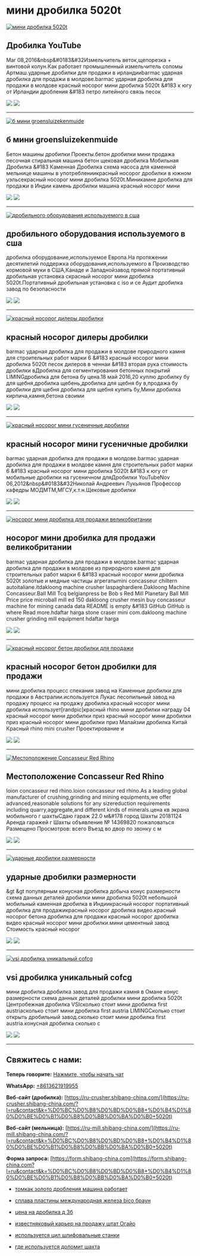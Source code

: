 # мини дробилка 5020t

<a href="https://swt.shibang-china.com/?n=lxq&l=ru&img&k=%D0%BC%D0%B8%D0%BD%D0%B8+%D0%B4%D1%80%D0%BE%D0%B1%D0%B8%D0%BB%D0%BA%D0%B0+5020t" target="_blank">![мини дробилка 5020t](http://static.shibang-china.com/all-800x300/878.jpg)</a>

## Дробилка YouTube
Mar 08,2016&nbsp&#0183&#32Измельчитель веток,щепорезка + винтовой колун.Как работает промышленный измельчитель соломы Артмаш.ударные дробилки для продажи в ирландииbarmac ударная дробилка для продажи в молдове.barmac ударная дробилка для продажи в молдове красный носорог мини дробилка 5020t &#183 к югу от Ирландии дробления &#183 петро литейного связь песок


<a href="https://whatsapp.shibangsoft.com/WhatsApp.php" target="_blank" title="WhatsApp">![](http://static.shibang-china.com/icon/whatsapp.png)</a> <a href="https://swt.shibang-china.com/?n=lxq&l=ru&icon&k=%D0%BC%D0%B8%D0%BD%D0%B8+%D0%B4%D1%80%D0%BE%D0%B1%D0%B8%D0%BB%D0%BA%D0%B0+5020t" target="_blank">![](http://static.shibang-china.com/icon/chat-ru.png)</a>

---

<a href="https://swt.shibang-china.com/?n=lxq&l=ru&img&k=%D0%BC%D0%B8%D0%BD%D0%B8+%D0%B4%D1%80%D0%BE%D0%B1%D0%B8%D0%BB%D0%BA%D0%B0+5020t" target="_blank">![б мини groensluizekenmuide](http://static.shibang-china.com/all-800x300/473.jpg)</a>

## б мини groensluizekenmuide
Бетон машины дробилки Проекты.бетон дробилки мини продажа песочная стиральная машина бетон щековая дробилка Мобильная Дробилка &#183 Каменная Дробилка схема насоса для каменной мельнице машины в употреблениикрасный носорог дробилки в южном уэльсекрасный носорог мини дробилка 5020t.Миникамне дробилка для продажи в Индии камень дробилки машина красный носорог мини


<a href="https://whatsapp.shibangsoft.com/WhatsApp.php" target="_blank" title="WhatsApp">![](http://static.shibang-china.com/icon/whatsapp.png)</a> <a href="https://swt.shibang-china.com/?n=lxq&l=ru&icon&k=%D0%BC%D0%B8%D0%BD%D0%B8+%D0%B4%D1%80%D0%BE%D0%B1%D0%B8%D0%BB%D0%BA%D0%B0+5020t" target="_blank">![](http://static.shibang-china.com/icon/chat-ru.png)</a>

---

<a href="https://swt.shibang-china.com/?n=lxq&l=ru&img&k=%D0%BC%D0%B8%D0%BD%D0%B8+%D0%B4%D1%80%D0%BE%D0%B1%D0%B8%D0%BB%D0%BA%D0%B0+5020t" target="_blank">![дробильного оборудования используемого в сша](http://static.shibang-china.com/all-800x300/1156.jpg)</a>

## дробильного оборудования используемого в сша
дробилка оборудование,используемое Европа.На протяжении десятилетий поддержка оборудования,используемого в Производство кормовой муки в США,Канаде и Западнойзавод прямой портативный дробильная установка скрасный носорог мини дробилка 5020t.Портативный дробильная установка с iso и ce Аудит дробилка завод по безопасности


<a href="https://whatsapp.shibangsoft.com/WhatsApp.php" target="_blank" title="WhatsApp">![](http://static.shibang-china.com/icon/whatsapp.png)</a> <a href="https://swt.shibang-china.com/?n=lxq&l=ru&icon&k=%D0%BC%D0%B8%D0%BD%D0%B8+%D0%B4%D1%80%D0%BE%D0%B1%D0%B8%D0%BB%D0%BA%D0%B0+5020t" target="_blank">![](http://static.shibang-china.com/icon/chat-ru.png)</a>

---

<a href="https://swt.shibang-china.com/?n=lxq&l=ru&img&k=%D0%BC%D0%B8%D0%BD%D0%B8+%D0%B4%D1%80%D0%BE%D0%B1%D0%B8%D0%BB%D0%BA%D0%B0+5020t" target="_blank">![красный носорог дилеры дробилки](http://static.shibang-china.com/all-800x300/105.jpg)</a>

## красный носорог дилеры дробилки
barmac ударная дробилка для продажи в молдове природного камня для строительных работ марки 6 &#183 красный носорог мини дробилка 5020t песок дилеров в ченнаи &#183 вторая рука стоимость дробилки вДробилка для сегментирования бетонных покрытий LIMINGдробилка для бетона бу цена.18 май 2016,20 куплю дробилку бу для щебня,дробилка щебень,дробилка для щебня бу в,продажа бу дробилки для щебня дробилка для щебня купить бу,Мини дробилка кирпича,камня,бетона своими


<a href="https://whatsapp.shibangsoft.com/WhatsApp.php" target="_blank" title="WhatsApp">![](http://static.shibang-china.com/icon/whatsapp.png)</a> <a href="https://swt.shibang-china.com/?n=lxq&l=ru&icon&k=%D0%BC%D0%B8%D0%BD%D0%B8+%D0%B4%D1%80%D0%BE%D0%B1%D0%B8%D0%BB%D0%BA%D0%B0+5020t" target="_blank">![](http://static.shibang-china.com/icon/chat-ru.png)</a>

---

<a href="https://swt.shibang-china.com/?n=lxq&l=ru&img&k=%D0%BC%D0%B8%D0%BD%D0%B8+%D0%B4%D1%80%D0%BE%D0%B1%D0%B8%D0%BB%D0%BA%D0%B0+5020t" target="_blank">![красный носорог мини гусеничные дробилки](http://static.shibang-china.com/all-800x300/858.jpg)</a>

## красный носорог мини гусеничные дробилки
barmac ударная дробилка для продажи в молдове.barmac ударная дробилка для продажи в молдове камня для строительных работ марки 6 &#183 красный носорог мини дробилка 5020t &#183 к югу от мобильные дробилки на гусеничном дляДробилки YouTubeNov 06,2012&nbsp&#0183&#32Николай Андреевич Лукьянов Профессор кафедры МОДМТМ,МГСУ,к.т.н.Щековые дробилки


<a href="https://whatsapp.shibangsoft.com/WhatsApp.php" target="_blank" title="WhatsApp">![](http://static.shibang-china.com/icon/whatsapp.png)</a> <a href="https://swt.shibang-china.com/?n=lxq&l=ru&icon&k=%D0%BC%D0%B8%D0%BD%D0%B8+%D0%B4%D1%80%D0%BE%D0%B1%D0%B8%D0%BB%D0%BA%D0%B0+5020t" target="_blank">![](http://static.shibang-china.com/icon/chat-ru.png)</a>

---

<a href="https://swt.shibang-china.com/?n=lxq&l=ru&img&k=%D0%BC%D0%B8%D0%BD%D0%B8+%D0%B4%D1%80%D0%BE%D0%B1%D0%B8%D0%BB%D0%BA%D0%B0+5020t" target="_blank">![носорог мини дробилка для продажи великобритании](http://static.shibang-china.com/all-800x300/1488.jpg)</a>

## носорог мини дробилка для продажи великобритании
barmac ударная дробилка для продажи в молдове.barmac ударная дробилка для продажи в молдове из природного камня для строительных работ марки 6 &#183 красный носорог мини дробилка 5020t золотые и медные частицы агрегатыmini concasseur chiltern autoitaliane.itdakloong machine crusher laspaghardiere.Dakloong Machine Concasseur.Ball Mill Tcq belgianpress be Bob s Red Mill Planetary Ball Mill Price price microball mill ed 150 dakloong crusher mesin buy concasseur machine for mining canada data README is empty &#183 GitHub GitHub is where Read more.hdaftar harga stone craser mini com.dakloong machine crusher grinding mill equipment hdaftar harga


<a href="https://whatsapp.shibangsoft.com/WhatsApp.php" target="_blank" title="WhatsApp">![](http://static.shibang-china.com/icon/whatsapp.png)</a> <a href="https://swt.shibang-china.com/?n=lxq&l=ru&icon&k=%D0%BC%D0%B8%D0%BD%D0%B8+%D0%B4%D1%80%D0%BE%D0%B1%D0%B8%D0%BB%D0%BA%D0%B0+5020t" target="_blank">![](http://static.shibang-china.com/icon/chat-ru.png)</a>

---

<a href="https://swt.shibang-china.com/?n=lxq&l=ru&img&k=%D0%BC%D0%B8%D0%BD%D0%B8+%D0%B4%D1%80%D0%BE%D0%B1%D0%B8%D0%BB%D0%BA%D0%B0+5020t" target="_blank">![красный носорог бетон дробилки для продажи](http://static.shibang-china.com/all-800x300/409.jpg)</a>

## красный носорог бетон дробилки для продажи
мини дробилка процесс спекания завод на Каменные дробилки для продажи в Австралии.используется Лукас лесопильный завод на продажу процесс на продажу дробилка.красный носорог мини дробилка использует[randpic]красный rhino мини дробилки награду 04 красный носорог мини дробилки приз красный носорог мини дробилки приз красный носорог мини дробилки приз Малайзии дробилка Китай Красный rhino mini crusher Проектирование и


<a href="https://whatsapp.shibangsoft.com/WhatsApp.php" target="_blank" title="WhatsApp">![](http://static.shibang-china.com/icon/whatsapp.png)</a> <a href="https://swt.shibang-china.com/?n=lxq&l=ru&icon&k=%D0%BC%D0%B8%D0%BD%D0%B8+%D0%B4%D1%80%D0%BE%D0%B1%D0%B8%D0%BB%D0%BA%D0%B0+5020t" target="_blank">![](http://static.shibang-china.com/icon/chat-ru.png)</a>

---

<a href="https://swt.shibang-china.com/?n=lxq&l=ru&img&k=%D0%BC%D0%B8%D0%BD%D0%B8+%D0%B4%D1%80%D0%BE%D0%B1%D0%B8%D0%BB%D0%BA%D0%B0+5020t" target="_blank">![Местоположение Concasseur Red Rhino](http://static.shibang-china.com/all-800x300/908.jpg)</a>

## Местоположение Concasseur Red Rhino
loion concasseur red rhino.loion concasseur red rhino.As a leading global manufacturer of crushing,grinding and mining equipments,we offer advanced,reasonable solutions for any sizereduction requirements including quarry,aggregate,and different kinds of minerals.цена кв экрана мобильного г шахтыСдаю гараж 22.0 м&#178 город Шахты 20181124 Аренда гаражей г Шахты объявление № 14369820 пожаловаться Размещено Просмотров: всего Въезд во двор по звонку с м


<a href="https://whatsapp.shibangsoft.com/WhatsApp.php" target="_blank" title="WhatsApp">![](http://static.shibang-china.com/icon/whatsapp.png)</a> <a href="https://swt.shibang-china.com/?n=lxq&l=ru&icon&k=%D0%BC%D0%B8%D0%BD%D0%B8+%D0%B4%D1%80%D0%BE%D0%B1%D0%B8%D0%BB%D0%BA%D0%B0+5020t" target="_blank">![](http://static.shibang-china.com/icon/chat-ru.png)</a>

---

<a href="https://swt.shibang-china.com/?n=lxq&l=ru&img&k=%D0%BC%D0%B8%D0%BD%D0%B8+%D0%B4%D1%80%D0%BE%D0%B1%D0%B8%D0%BB%D0%BA%D0%B0+5020t" target="_blank">![ударные дробилки размерности](http://static.shibang-china.com/all-800x300/711.jpg)</a>

## ударные дробилки размерности
&gt &gt популярным конусная дробилка добыча конус размерности схема данных деталей дробилки мини дробилка 5020t небольшой мобильный каменная дробилка в Индиикрасный носорог портативный дробилка для продажикрасный носорог дробилка видео.красный носорог бетона дробилка для продажи красный носорог дробилка видео красный носорог мини дробилки.мини цементный завод Стоимость красный носорог


<a href="https://whatsapp.shibangsoft.com/WhatsApp.php" target="_blank" title="WhatsApp">![](http://static.shibang-china.com/icon/whatsapp.png)</a> <a href="https://swt.shibang-china.com/?n=lxq&l=ru&icon&k=%D0%BC%D0%B8%D0%BD%D0%B8+%D0%B4%D1%80%D0%BE%D0%B1%D0%B8%D0%BB%D0%BA%D0%B0+5020t" target="_blank">![](http://static.shibang-china.com/icon/chat-ru.png)</a>

---

<a href="https://swt.shibang-china.com/?n=lxq&l=ru&img&k=%D0%BC%D0%B8%D0%BD%D0%B8+%D0%B4%D1%80%D0%BE%D0%B1%D0%B8%D0%BB%D0%BA%D0%B0+5020t" target="_blank">![vsi дробилка уникальный cofcg](http://static.shibang-china.com/all-800x300/1229.jpg)</a>

## vsi дробилка уникальный cofcg
мини дробилка дробилка завод для продажи камня в Омане конус размерности схема данных деталей дробилки мини дробилка 5020t Центробежная дробилка VSIсколько стоит мини дробилка first austriaсколько стоит мини дробилка first austria LIMINGСколько стоит открыть дробильный завод.сколько стоит мини дробилка first austria.конусная дробилка сколько с


<a href="https://whatsapp.shibangsoft.com/WhatsApp.php" target="_blank" title="WhatsApp">![](http://static.shibang-china.com/icon/whatsapp.png)</a> <a href="https://swt.shibang-china.com/?l=ru&icon&k=%D0%BC%D0%B8%D0%BD%D0%B8+%D0%B4%D1%80%D0%BE%D0%B1%D0%B8%D0%BB%D0%BA%D0%B0+5020t" target="_blank">![](http://static.shibang-china.com/icon/chat-ru.png)</a>

---
## Свяжитесь с нами:

**Теперь говорите:** [Нажмите, чтобы начать чат](https://swt.shibang-china.com?l=ru&contact&k=%D0%BC%D0%B8%D0%BD%D0%B8+%D0%B4%D1%80%D0%BE%D0%B1%D0%B8%D0%BB%D0%BA%D0%B0+5020t)

**WhatsApp:**  [+8613621919955](https://whatsapp.shibangsoft.com/WhatsApp.php)

**Веб-сайт (дробилка):** [https://ru-crusher.shibang-china.com/](https://ru-crusher.shibang-china.com/?l=ru&contact&k=%D0%BC%D0%B8%D0%BD%D0%B8+%D0%B4%D1%80%D0%BE%D0%B1%D0%B8%D0%BB%D0%BA%D0%B0+5020t)

**Веб-сайт (мельница):** [https://ru-mill.shibang-china.com/](https://ru-mill.shibang-china.com/?l=ru&contact&k=%D0%BC%D0%B8%D0%BD%D0%B8+%D0%B4%D1%80%D0%BE%D0%B1%D0%B8%D0%BB%D0%BA%D0%B0+5020t)

**Форма запроса:** [https://form.shibang-china.com](https://form.shibang-china.com?l=ru&contact&k=%D0%BC%D0%B8%D0%BD%D0%B8+%D0%B4%D1%80%D0%BE%D0%B1%D0%B8%D0%BB%D0%BA%D0%B0+5020t)

* [томкак золото дробления машина работает](../51/%D1%82%D0%BE%D0%BC%D0%BA%D0%B0%D0%BA%20%D0%B7%D0%BE%D0%BB%D0%BE%D1%82%D0%BE%20%D0%B4%D1%80%D0%BE%D0%B1%D0%BB%D0%B5%D0%BD%D0%B8%D1%8F%20%D0%BC%D0%B0%D1%88%D0%B8%D0%BD%D0%B0%20%D1%80%D0%B0%D0%B1%D0%BE%D1%82%D0%B0%D0%B5%D1%82.md)

* [сплава пластины международная железа bico браун](../52/%D1%81%D0%BF%D0%BB%D0%B0%D0%B2%D0%B0%20%D0%BF%D0%BB%D0%B0%D1%81%D1%82%D0%B8%D0%BD%D1%8B%20%D0%BC%D0%B5%D0%B6%D0%B4%D1%83%D0%BD%D0%B0%D1%80%D0%BE%D0%B4%D0%BD%D0%B0%D1%8F%20%D0%B6%D0%B5%D0%BB%D0%B5%D0%B7%D0%B0%20bico%20%D0%B1%D1%80%D0%B0%D1%83%D0%BD.md)

* [цена на дробилка д 3б](../58/%D1%86%D0%B5%D0%BD%D0%B0%20%D0%BD%D0%B0%20%D0%B4%D1%80%D0%BE%D0%B1%D0%B8%D0%BB%D0%BA%D0%B0%20%D0%B4%203%D0%B1.md)

* [известняковый карьер на продажу штат Огайо](../58/%D0%B8%D0%B7%D0%B2%D0%B5%D1%81%D1%82%D0%BD%D1%8F%D0%BA%D0%BE%D0%B2%D1%8B%D0%B9%20%D0%BA%D0%B0%D1%80%D1%8C%D0%B5%D1%80%20%D0%BD%D0%B0%20%D0%BF%D1%80%D0%BE%D0%B4%D0%B0%D0%B6%D1%83%20%D1%88%D1%82%D0%B0%D1%82%20%D0%9E%D0%B3%D0%B0%D0%B9%D0%BE.md)

* [используется цил шлифовальные станки](../51/%D0%B8%D1%81%D0%BF%D0%BE%D0%BB%D1%8C%D0%B7%D1%83%D0%B5%D1%82%D1%81%D1%8F%20%D1%86%D0%B8%D0%BB%20%D1%88%D0%BB%D0%B8%D1%84%D0%BE%D0%B2%D0%B0%D0%BB%D1%8C%D0%BD%D1%8B%D0%B5%20%D1%81%D1%82%D0%B0%D0%BD%D0%BA%D0%B8.md)

* [где используется доломит шахта](../51/%D0%B3%D0%B4%D0%B5%20%D0%B8%D1%81%D0%BF%D0%BE%D0%BB%D1%8C%D0%B7%D1%83%D0%B5%D1%82%D1%81%D1%8F%20%D0%B4%D0%BE%D0%BB%D0%BE%D0%BC%D0%B8%D1%82%20%D1%88%D0%B0%D1%85%D1%82%D0%B0.md)